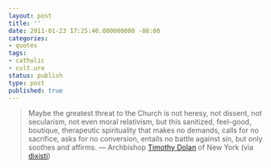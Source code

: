 ```yaml
---
layout: post
title: ''
date: 2011-01-23 17:25:40.000000000 -08:00
categories:
- quotes
tags:
- catholic
- cult.ure
status: publish
type: post
published: true
---
```

> Maybe the greatest threat to the Church is not heresy, not dissent, not secularism, not even moral relativism, but this sanitized, feel-good, boutique, therapeutic spirituality that makes no demands, calls for no sacrifice, asks for no conversion, entails no battle against sin, but only soothes and affirms.
&mdash; Archbishop <a href="http://blog.archny.org/">Timothy Dolan</a> of New York (via <a href="http://dixisti.tumblr.com/">dixisti</a>)
